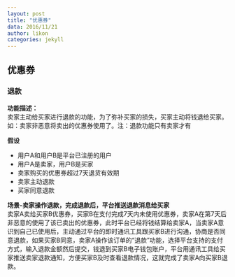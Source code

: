 ```yaml
---
layout: post
title: "优惠券"
data: 2016/11/21
author: likon
categories: jekyll
--- 
```


## 优惠券

### 退款

**功能描述：**  
卖家主动给买家进行退款的功能，为了弥补买家的损失，买家主动将钱退给买家。如：卖家非恶意将卖出的优惠券使用了。注：退款功能只有卖家才有

**假设**  

- 用户A和用户B是平台已注册的用户
- 用户A是卖家，用户B是买家
- 卖家购买的优惠券超过7天退货有效期
- 卖家主动退款
- 买家同意退款


**场景-卖家操作退款，完成退款后，平台推送退款消息给买家**  
卖家A卖给买家B优惠券，买家B在支付完成7天内未使用优惠券，卖家A在第7天后非恶意的使用了该已卖出的优惠券，此时平台已经将钱结算给卖家A，当卖家A意识到自己已使用后，主动通过平台的即时通讯工具跟买家B进行沟通，协商是否同意退款，如果买家B同意，卖家A操作该订单的“退款”功能，选择平台支持的支付方式，输入退款金额然后提交，钱退到买家B电子钱包账户，平台用通讯工具给买家推送卖家退款通知，方便买家B及时查看退款情况，这就完成了卖家A向买家B退款。

